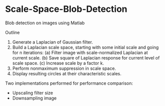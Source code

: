 # Scale-Space-Blob-Detection

Blob detection on images using Matlab

Outline
1. Generate a Laplacian of Gaussian filter.
2. Build a Laplacian scale space, starting with some initial scale and going for n iterations:
(a) Filter image with scale-normalized Laplacian at current scale.
(b) Save square of Laplacian response for current level of scale space.
(c) Increase scale by a factor k.
3. Perform nonmaximum suppression in scale space.
4. Display resulting circles at their characteristic scales.

Two implementations performed for performance comparison:
- Upscaling filter size
- Downsampling image
